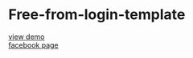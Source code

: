# Free-from-login-template
<a href="http://webi4u.com/web/article/Free-from-login-template/page/9">view demo</a></br>
<a href="https://www.facebook.com/Webi4u-670245179977567">facebook page</a>
